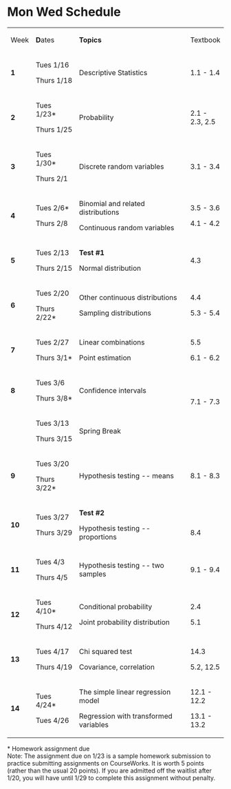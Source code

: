 Mon Wed Schedule
================

<table width="100%">
<tbody>
<tr>
<td style="width: 8%;">
<p>
Week
</p>
</td>
<td style="width: 19.5971%;">
<p>
<strong>D</strong>ates
</p>
</td>
<td style="width: 55.4029%;">
<p>
<strong>Topics</strong>
</p>
</td>
<td style="width: 16%;">
<p>
Textbook
</p>
</td>
</tr>
<tr>
<td style="width: 8%;">
<p>
<strong>1</strong>
</p>
</td>
<td style="width: 19.5971%;">
<p>
Tues 1/16
</p>
<p>
Thurs 1/18
</p>
</td>
<td style="width: 55.4029%;">
<p>
Descriptive Statistics
</p>
</td>
<td style="width: 16%;">
<p>
1.1 - 1.4
</p>
</td>
</tr>
<tr>
<td style="width: 8%;">
<p>
<strong>2</strong>
</p>
</td>
<td style="width: 19.5971%;">
<p>
Tues 1/23*
</p>
<p>
Thurs 1/25
</p>
</td>
<td style="width: 55.4029%;">
<p>
Probability
</p>
</td>
<td style="width: 16%;">
<p>
2.1 - 2.3, 2.5
</p>
</td>
</tr>
<tr>
<td style="width: 8%;">
<p>
<strong>3</strong>
</p>
</td>
<td style="width: 19.5971%;">
<p>
Tues 1/30*
</p>
<p>
Thurs 2/1
</p>
</td>
<td style="width: 55.4029%;">
<p>
Discrete random variables 
</p>
</td>
<td style="width: 16%;">
<p>
3.1 - 3.4
</p>
</td>
</tr>
<tr>
<td style="width: 8%;">
<p>
<strong>4</strong>
</p>
</td>
<td style="width: 19.5971%;">
<p>
Tues 2/6*
</p>
<p>
Thurs 2/8
</p>
</td>
<td style="width: 55.4029%;">
<p>
Binomial and related distributions
</p>
<p>
Continuous random variables
</p>
</td>
<td style="width: 16%;">
<p>
3.5 - 3.6
</p>
<p>
4.1 - 4.2
</p>
</td>
</tr>
<tr>
<td style="width: 8%;">
<p>
<strong>5</strong>
</p>
</td>
<td style="width: 19.5971%;">
<p>
Tues 2/13
</p>
<p>
Thurs 2/15
</p>
</td>
<td style="width: 55.4029%;">
<p>
<strong>Test #1</strong>
</p>
<p>
Normal distribution
</p>
</td>
<td style="width: 16%;">
<p>
4.3
</p>
</td>
</tr>
<tr>
<td style="width: 8%;">
<p>
<strong>6</strong>
</p>
</td>
<td style="width: 19.5971%;">
<p>
Tues 2/20
</p>
<p>
Thurs 2/22*
</p>
</td>
<td style="width: 55.4029%;">
<p>
Other continuous distributions
</p>
<p>
Sampling distributions
</p>
</td>
<td style="width: 16%;">
<p>
4.4
</p>
<p>
5.3 - 5.4
</p>
</td>
</tr>
<tr>
<td style="width: 8%;">
<p>
<strong>7</strong>
</p>
</td>
<td style="width: 19.5971%;">
<p>
Tues 2/27
</p>
<p>
Thurs 3/1*
</p>
</td>
<td style="width: 55.4029%;">
<p>
Linear combinations
</p>
<p>
Point estimation 
</p>
</td>
<td style="width: 16%;">
<p>
5.5
</p>
<p>
6.1 - 6.2
</p>
</td>
</tr>
<tr>
<td style="width: 8%;">
<p>
<strong>8</strong>
</p>
</td>
<td style="width: 19.5971%;">
<p>
Tues 3/6
</p>
<p>
Thurs 3/8*
</p>
</td>
<td style="width: 55.4029%;">
Confidence intervals
</td>
<td style="width: 16%;">
<p>
 
</p>
7.1 - 7.3
</td>
</tr>
<tr>
<td style="width: 8%;">
<p>
<strong> </strong>
</p>
</td>
<td style="width: 19.5971%;">
<p>
Tues 3/13
</p>
<p>
Thurs 3/15
</p>
</td>
<td style="width: 55.4029%;">
<p>
Spring Break
</p>
</td>
<td style="width: 16%;">
<p>
 
</p>
</td>
</tr>
<tr>
<td style="width: 8%;">
<p>
<strong>9</strong>
</p>
</td>
<td style="width: 19.5971%;">
<p>
Tues 3/20
</p>
<p>
Thurs 3/22*
</p>
</td>
<td style="width: 55.4029%;">
<p>
Hypothesis testing -- means
</p>
</td>
<td style="width: 16%;">
<p>
8.1 - 8.3
</p>
</td>
</tr>
<tr>
<td style="width: 8%;">
<p>
<strong>10</strong>
</p>
</td>
<td style="width: 19.5971%;">
<p>
Tues 3/27
</p>
<p>
Thurs 3/29
</p>
</td>
<td style="width: 55.4029%;">
<p>
<strong>Test #2</strong>
</p>
<p>
Hypothesis testing -- proportions
</p>
</td>
<td style="width: 16%;">
<p>
 
</p>
<p>
8.4
</p>
</td>
</tr>
<tr>
<td style="width: 8%;">
<p>
<strong>11</strong>
</p>
</td>
<td style="width: 19.5971%;">
<p>
Tues 4/3
</p>
<p>
Thurs 4/5
</p>
</td>
<td style="width: 55.4029%;">
<p>
Hypothesis testing -- two samples
</p>
</td>
<td style="width: 16%;">
<p>
9.1 - 9.4
</p>
</td>
</tr>
<tr>
<td style="width: 8%;">
<p>
<strong>12</strong>
</p>
</td>
<td style="width: 19.5971%;">
<p>
Tues 4/10*
</p>
<p>
Thurs 4/12
</p>
</td>
<td style="width: 55.4029%;">
<p>
Conditional probability
</p>
<p>
Joint probability distribution
</p>
</td>
<td style="width: 16%;">
<p>
2.4
</p>
<p>
5.1
</p>
</td>
</tr>
<tr>
<td style="width: 8%;">
<p>
<strong>13</strong>
</p>
</td>
<td style="width: 19.5971%;">
<p>
Tues 4/17
</p>
<p>
Thurs 4/19
</p>
</td>
<td style="width: 55.4029%;">
<p>
Chi squared test
</p>
<p>
Covariance, correlation
</p>
</td>
<td style="width: 16%;">
<p>
14.3
</p>
<p>
5.2, 12.5
</p>
</td>
</tr>
<tr>
<td style="width: 8%;">
<p>
<strong>14</strong>
</p>
</td>
<td style="width: 19.5971%;">
<p>
Tues 4/24*
</p>
<p>
Tues 4/26
</p>
</td>
<td style="width: 55.4029%;">
<p>
The simple linear regression model
</p>
<p>
Regression with transformed variables
</p>
</td>
<td style="width: 16%;">
<p>
12.1 - 12.2
</p>
<p>
13.1 - 13.2
</p>
</td>
</tr>
</tbody>
</table>

\* Homework assignment due <br>
Note: The assignment due on 1/23 is a sample homework submission to practice submitting assignments on CourseWorks. It is worth 5 points (rather than the usual 20 points). If you are admitted off the waitlist after 1/20, you will have until 1/29 to complete this assignment without penalty.

